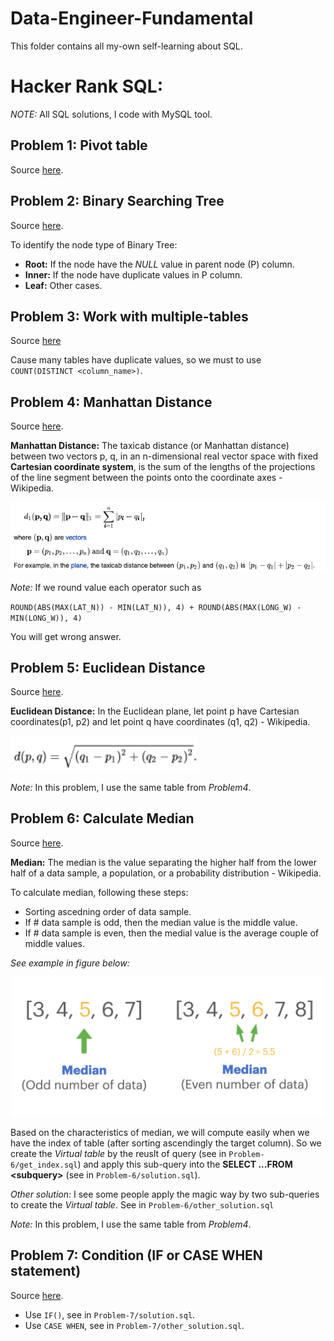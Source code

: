 # Data-Engineer-Fundamental
This folder contains all my-own self-learning about SQL.

# Hacker Rank SQL:
*NOTE:* All SQL solutions, I code with MySQL tool.
## Problem 1: Pivot table
Source [here](https://www.hackerrank.com/challenges/occupations/problem).

## Problem 2: Binary Searching Tree
Source [here](https://www.hackerrank.com/challenges/binary-search-tree-1/problem).

To identify the node type of Binary Tree:
+ **Root:** If the node have the *NULL* value in parent node (P) column.
+ **Inner:** If the node have duplicate values in P column.
+ **Leaf:** Other cases.

## Problem 3: Work with multiple-tables
Source [here](https://www.hackerrank.com/challenges/the-company/problem)

Cause many tables have duplicate values, so we must to use `COUNT(DISTINCT <column_name>)`.

## Problem 4: Manhattan Distance
Source [here](https://www.hackerrank.com/challenges/weather-observation-station-18/problem).

**Manhattan Distance:** The taxicab distance (or Manhattan distance) between two vectors p, q, in an n-dimensional real vector space with fixed **Cartesian coordinate system**, is the sum of the lengths of the projections of the line segment between the points onto the coordinate axes - Wikipedia.

![plot](https://github.com/DatacollectorVN/Data-Engineer-Fundamental/blob/master/5.SQL-Fundamental/Self-Learning/HackerRank-SQL/Public-imgs/Manhattan_Distance.png?raw=true)

*Note:* If we round value each operator such as 

`ROUND(ABS(MAX(LAT_N)) - MIN(LAT_N)), 4) + ROUND(ABS(MAX(LONG_W) - MIN(LONG_W)), 4)` 

You will get wrong answer.

## Problem 5: Euclidean Distance
Source [here](https://www.hackerrank.com/challenges/weather-observation-station-19/problem).

**Euclidean Distance:** In the Euclidean plane, let point p have Cartesian coordinates(p1, p2) and let point q have coordinates (q1, q2) - Wikipedia. 

<img src="https://github.com/DatacollectorVN/Data-Engineer-Fundamental/blob/master/5.SQL-Fundamental/Self-Learning/HackerRank-SQL/Public-imgs/Euclidean_Distance.png?raw=true" alt="drawing" width="300"/>

*Note:* In this problem, I use the same table from *Problem4*.

## Problem 6: Calculate Median
Source [here](https://www.hackerrank.com/challenges/weather-observation-station-20/problem).

**Median:** The median is the value separating the higher half from the lower half of a data sample, a population, or a probability distribution - Wikipedia. 

To calculate median, following these steps:
+ Sorting ascedning order of data sample.
+ If \# data sample is odd, then the median value is the middle value.
+ If \# data sample is even, then the medial value is the average couple of middle values.

*See example in figure below:*
<p align = "center">
    <img src="https://github.com/DatacollectorVN/Data-Engineer-Fundamental/blob/master/5.SQL-Fundamental/Self-Learning/HackerRank-SQL/Public-imgs/median.png?raw=true" alt="drawing" width="500"/>
</p>

Based on the characteristics of median, we will compute easily when we have the index of table (after sorting ascendingly the target column). 
So we create the *Virtual table* by the reuslt of query (see in `Problem-6/get_index.sql`) and apply this sub-query into the **SELECT ...FROM \<subquery>** (see in `Problem-6/solution.sql`).

*Other solution:* I see some people apply the magic way by two sub-queries to create the *Virtual table*. See in `Problem-6/other_solution.sql`

*Note:* In this problem, I use the same table from *Problem4*.

## Problem 7: Condition (IF or CASE WHEN statement)
Source [here](https://www.hackerrank.com/challenges/the-report/problem).

+ Use `IF()`, see in `Problem-7/solution.sql`.
+ Use `CASE WHEN`, see in `Problem-7/other_solution.sql`.
